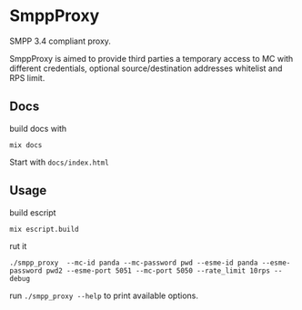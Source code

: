 # SmppProxy

SMPP 3.4 compliant proxy.

SmppProxy is aimed to provide third parties a temporary access to MC with different credentials,
optional source/destination addresses whitelist and RPS limit.

## Docs

build docs with

    mix docs

Start with `docs/index.html`

## Usage

build escript

    mix escript.build

rut it

    ./smpp_proxy  --mc-id panda --mc-password pwd --esme-id panda --esme-password pwd2 --esme-port 5051 --mc-port 5050 --rate_limit 10rps --debug

run `./smpp_proxy --help` to print available options.
